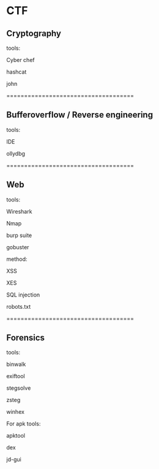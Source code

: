# CTF
Cryptography
------------------------------------
tools:

Cyber chef

hashcat

john


====================================

Bufferoverflow / Reverse engineering
------------------------------------
tools:

IDE

ollydbg


====================================

Web
------------------------------------
tools:

Wireshark

Nmap

burp suite

gobuster

method:

XSS

XES

SQL injection

robots.txt


====================================

Forensics
------------------------------------

tools:

binwalk

exiftool

stegsolve

zsteg

winhex


For apk tools:

apktool

dex

jd-gui
